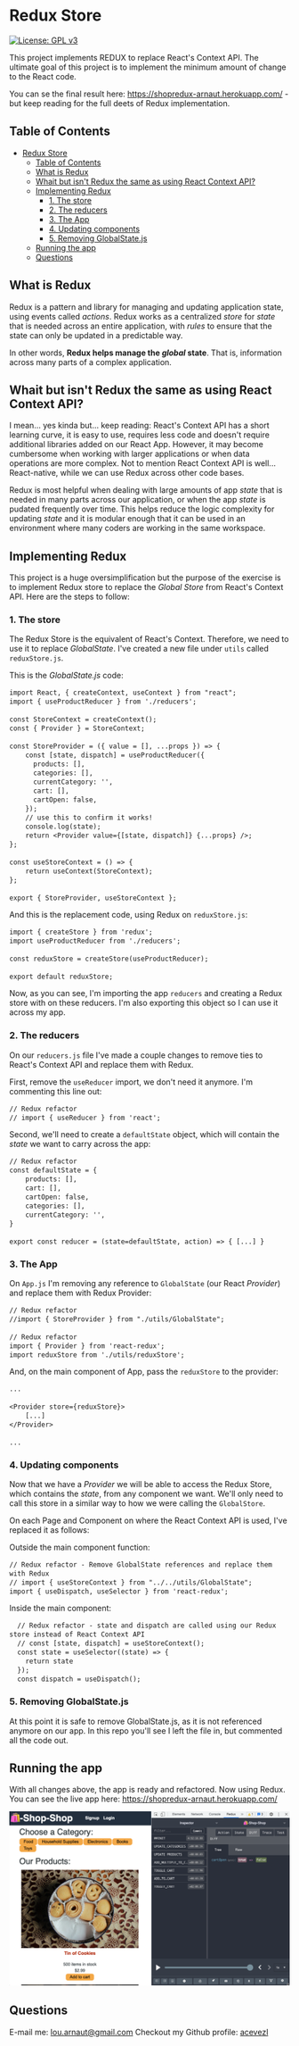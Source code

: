 # Redux Store
[![License: GPL v3](https://img.shields.io/badge/License-GPLv3-blue.svg)](https://www.gnu.org/licenses/gpl-3.0)

This project implements REDUX to replace React's Context API. The ultimate goal of this project is to implement the minimum amount of change to the React code.

You can se the final result here: https://shopredux-arnaut.herokuapp.com/ - but keep reading for the full deets of Redux implementation.

## Table of Contents
- [Redux Store](#redux-store)
  - [Table of Contents](#table-of-contents)
  - [What is Redux](#what-is-redux)
  - [Whait but isn't Redux the same as using React Context API?](#whait-but-isnt-redux-the-same-as-using-react-context-api)
  - [Implementing Redux](#implementing-redux)
    - [1. The store](#1-the-store)
    - [2. The reducers](#2-the-reducers)
    - [3. The App](#3-the-app)
    - [4. Updating components](#4-updating-components)
    - [5. Removing GlobalState.js](#5-removing-globalstatejs)
  - [Running the app](#running-the-app)
  - [Questions](#questions)

## What is Redux
Redux is a pattern and library for managing and updating application state, using events called *actions*. Redux works as a centralized *store* for *state* that is needed across an entire application, with *rules* to ensure that the state can only be updated in a predictable way.

In other words, **Redux helps manage the *global* state**. That is, information across many parts of a complex application.

## Whait but isn't Redux the same as using React Context API?
I mean... yes kinda but... keep reading: React's Context API has a short learning curve, it is easy to use, requires less code and doesn't require additional libraries added on our React App. However, it may become cumbersome when working with larger applications or when data operations are more complex. Not to mention React Context API is well... React-native, while we can use Redux across other code bases.

Redux is most helpful when dealing with large amounts of app *state* that is needed in many parts across our application, or when the app *state* is pudated frequently over time. This helps reduce the logic complexity for updating *state* and it is modular enough that it can be used in an environment where many coders are working in the same workspace.

## Implementing Redux
This project is a huge oversimplification but the purpose of the exercise is to implement Redux store to replace the *Global Store* from React's Context API. Here are the steps to follow:

### 1. The store
The Redux Store is the equivalent of React's Context. Therefore, we need to use it to replace *GlobalState*. I've created a new file under `utils` called `reduxStore.js`.

This is the *GlobalState.js* code:
```
import React, { createContext, useContext } from "react";
import { useProductReducer } from './reducers';

const StoreContext = createContext();
const { Provider } = StoreContext;

const StoreProvider = ({ value = [], ...props }) => {
    const [state, dispatch] = useProductReducer({
      products: [],
      categories: [],
      currentCategory: '',
      cart: [],
      cartOpen: false,
    });
    // use this to confirm it works!
    console.log(state);
    return <Provider value={[state, dispatch]} {...props} />;
};

const useStoreContext = () => {
    return useContext(StoreContext);
};

export { StoreProvider, useStoreContext };
```
And this is the replacement code, using Redux on `reduxStore.js`:
```
import { createStore } from 'redux';
import useProductReducer from './reducers';

const reduxStore = createStore(useProductReducer);
  
export default reduxStore;

```
Now, as you can see, I'm importing the app `reducers` and creating a Redux store with on these reducers. I'm also exporting this object so I can use it across my app.

### 2. The reducers
On our `reducers.js` file I've made a couple changes to remove ties to React's Context API and replace them with Redux.

First, remove the `useReducer` import, we don't need it anymore. I'm commenting this line out:
```
// Redux refactor
// import { useReducer } from 'react';
```

Second, we'll need to create a `defaultState` object, which will contain the *state* we want to carry across the app:
```
// Redux refactor
const defaultState = {
    products: [],
    cart: [],
    cartOpen: false,
    categories: [],
    currentCategory: '',
}

export const reducer = (state=defaultState, action) => { [...] }
```
### 3. The App
On `App.js` I'm removing any reference to `GlobalState` (our React *Provider*) and replace them with Redux Provider:

```
// Redux refactor
//import { StoreProvider } from "./utils/GlobalState";

// Redux refactor
import { Provider } from 'react-redux';
import reduxStore from './utils/reduxStore';
```

And, on the main component of App, pass the `reduxStore` to the provider:
```
...

<Provider store={reduxStore}>
    [...]
</Provider>

...
```

### 4. Updating components
Now that we have a *Provider* we will be able to access the Redux Store, which contains the *state*, from any component we want. We'll only need to call this store in a similar way to how we were calling the `GlobalStore`.

On each Page and Component on where the React Context API is used, I've replaced it as follows:

Outside the main component function:
```
// Redux refactor - Remove GlobalState references and replace them with Redux
// import { useStoreContext } from "../../utils/GlobalState";
import { useDispatch, useSelector } from 'react-redux';
```

Inside the main component:
```
  // Redux refactor - state and dispatch are called using our Redux store instead of React Context API
  // const [state, dispatch] = useStoreContext();
  const state = useSelector((state) => {
    return state
  });
  const dispatch = useDispatch();
```

### 5. Removing GlobalState.js
At this point it is safe to remove GlobalState.js, as it is not referenced anymore on our app. In this repo you'll see I left the file in, but commented all the code out.

## Running the app
With all changes above, the app is ready and refactored. Now using Redux. You can see the live app here: https://shopredux-arnaut.herokuapp.com/

![Shop with Redux implemented](shop-shop-redux.png)

## Questions
E-mail me: <lou.arnaut@gmail.com>
Checkout my Github profile: [acevezl](https://github.com/acevezl)


